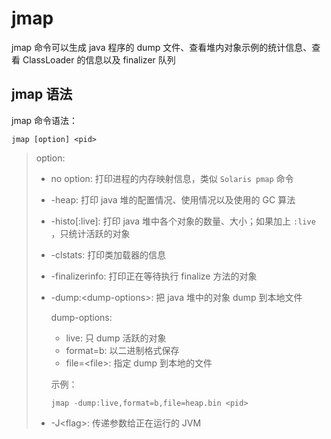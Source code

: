 # jmap



jmap 命令可以生成 java 程序的 dump 文件、查看堆内对象示例的统计信息、查看 ClassLoader 的信息以及 finalizer 队列



## jmap 语法 <a id="chapter1"></a>

jmap 命令语法：

```
jmap [option] <pid>
```

> option:
>
> - no option: 打印进程的内存映射信息，类似 `Solaris pmap` 命令
>
> - -heap: 打印 java 堆的配置情况、使用情况以及使用的 GC 算法
>
> - -histo[:live]: 打印 java 堆中各个对象的数量、大小；如果加上 `:live` ，只统计活跃的对象
>
> - -clstats: 打印类加载器的信息
>
> - -finalizerinfo: 打印正在等待执行 finalize 方法的对象
>
> - -dump:\<dump-options>: 把 java 堆中的对象 dump 到本地文件
>
>   dump-options:
>
>   - live: 只 dump 活跃的对象
>   - format=b: 以二进制格式保存
>   - file=\<file>: 指定 dump 到本地的文件
>
>   示例：
>
>   ```
>   jmap -dump:live,format=b,file=heap.bin <pid>
>   ```
>
>   
>
> - -J\<flag>: 传递参数给正在运行的 JVM


